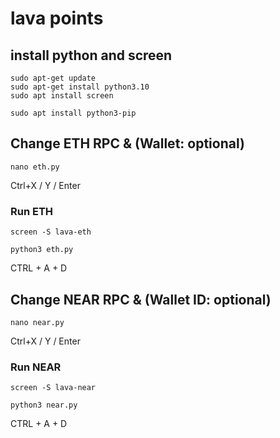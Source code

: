 # lava points
## install python and screen
```
sudo apt-get update
sudo apt-get install python3.10
sudo apt install screen
```
```
sudo apt install python3-pip
```
## Change ETH RPC & (Wallet: optional)
```
nano eth.py
```
Ctrl+X / Y / Enter

### Run ETH
```
screen -S lava-eth
```
```
python3 eth.py
```
CTRL + A + D

## Change NEAR RPC & (Wallet ID: optional)
```
nano near.py
```
Ctrl+X / Y / Enter

### Run NEAR
```
screen -S lava-near
```
```
python3 near.py
```
CTRL + A + D
